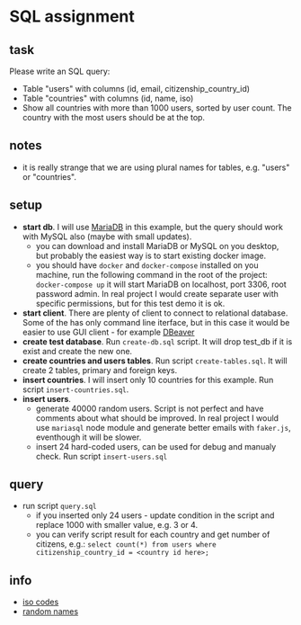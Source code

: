 # SQL assignment

## task
Please write an SQL query:
- Table "users" with columns (id, email, citizenship_country_id)
- Table "countries" with columns (id, name, iso)
- Show all countries with more than 1000 users, sorted by user count. The country with the most users should be at the top.

## notes
- it is really strange that we are using plural names for tables, e.g. "users" or "countries".

## setup
- **start db**. I will use [MariaDB](https://mariadb.com/) in this example, but the query should work with MySQL also (maybe with small updates).
  - you can download and install MariaDB or MySQL on you desktop, but probably the easiest way is to start existing docker image.
  - you should have `docker` and `docker-compose` installed on you machine, run the following command in the root of the project:
    `docker-compose up`
    it will start MariaDB on localhost, port 3306, root password admin. In real project I would create separate user with specific permissions, but for this test demo it is ok.
- **start client**. There are plenty of client to connect to relational database. Some of the has only command line iterface, but in this case it would be easier to use GUI client - for example [DBeaver](https://dbeaver.io/)
- **create test database**. Run `create-db.sql` script. It will drop test_db if it is exist and create the new one.
- **create countries and users tables**. Run script `create-tables.sql`. It will create 2 tables, primary and foreign keys.
- **insert countries**. I will insert only 10 countries for this example. Run script `insert-countries.sql`.
- **insert users**.
  - generate 40000 random users. Script is not perfect and have comments about what should be improved. In real project I would use `mariasql` node module and generate better emails with `faker.js`, eventhough it will be slower.
  - insert 24 hard-coded users, can be used for debug and manualy check. Run script `insert-users.sql`

## query
- run script `query.sql`
  - if you inserted only 24 users - update condition in the script and replace 1000 with smaller value, e.g. 3 or 4.
  - you can verify script result for each country and get number of citizens, e.g.:
  `select count(*) from users where citizenship_country_id = <country id here>;`

## info
  - [iso codes](https://www.wikiwand.com/en/List_of_ISO_3166_country_codes)
  - [random names](http://listofrandomnames.com/index.cfm?generated)
